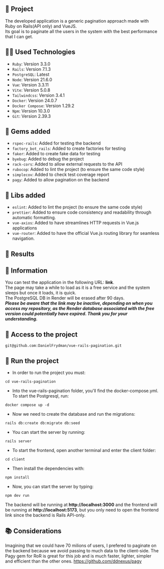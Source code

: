 ## :rocket: Project
The developed application is a generic pagination approach made with Ruby on Rails(API only) and VueJS.
<br>
Its goal is to paginate all the users in the system with the best performance that I can get.

## :technologist: Used Technologies
- `Ruby`: Version 3.3.0
- `Rails`: Version 7.1.3
- `PostgreSQL`: Latest
- `Node`: Version 21.6.0
- `Vue`: Version 3.3.11
- `Vite`: Version 5.0.8
- `Tailwindcss`: Version 3.4.1
- `Docker`: Version  24.0.7
- `Docker Compose`: Version 1.29.2
- `Npm`: Version 10.3.0
- `Git`: Version 2.39.3

## :wrench: Gems added
- `rspec-rails`: Added for testing the backend
- `factory_bot_rails`: Added to create factories for testing
- `faker`: Added to create fake data for testing
- `byebug`: Added to debug the project
- `rack-cors`: Added to allow external requests to the API
- `rubocop`: Added to lint the project (to ensure the same code style)
- `simplecov`: Added to check test coverage report
- `pagy`: Added to allow pagination on the backend

## :hammer: Libs added
- `eslint`: Added to lint the project (to ensure the same code style)
- `prettier`: Added to ensure code consistency and readability through automatic formatting.
- `vue-axios`: Added to have streamlines HTTP requests in Vue.js applications
- `vue-router`: Added to have the official Vue.js routing library for seamless navigation.

## :roller_coaster: Results


## :pushpin: Information
You can test the application in the following URL: **link**.
<br>
The page may take a while to load as it is a free service and the system sleeps but once it loads, it is quick.
<br>
The PostgreSQL DB in Render will be erased after 90 days.
<br>
***Please be aware that the link may be inactive, depending on when you access my repository, as the Render database associated with the free version could potentially have expired. Thank you for your understanding.***

## 📁 Access to the project
```shell
git@github.com:DanielFrydman/vue-rails-pagination.git
```

## 🐳 Run the project
- In order to run the project you must: 
```shell
cd vue-rails-pagination
```
- Into the vue-rails-pagination folder, you'll find the docker-compose.yml. To start the Postgresql, run:
```shell
docker compose up -d
```
- Now we need to create the database and run the migrations:
```shell
rails db:create db:migrate db:seed
```
- You can start the server by running:
```shell
rails server
```
- To start the frontend, open another terminal and enter the client folder:
```shell
cd client
```
- Then install the dependencies with:
```shell
npm install
```
- Now, you can start the server by typing:
```shell
npm dev run
```
The backend will be running at **http://localhost:3000** and the frontend will be running at **http://localhost:5173**, but you only need to open the frontend link since the backend is Rails API-only.

## :books: Considerations
Imagining that we could have 70 milions of users, I prefered to paginate on the backend because we avoid passing to much data to the client-side. The Pagy gem for RoR is great for this job and is much faster, lighter, simpler and efficient than the other ones.
https://github.com/ddnexus/pagy
